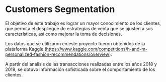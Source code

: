 # Customers Segmentation

El objetivo de este trabajo es lograr un mayor conocimiento de los clientes, que permita el despliegue de estrategias de venta que se ajusten a sus características, así como mejorar la toma de decisiones.

Los datos que se utilizaron en este proyecto fueron obtenidos de la plataforma Kaggle (https://www.kaggle.com/competitions/h-and-m-personalized-fashion-recommendations/overview).

A partir del análisis de las transacciones realizadas entre los años 2018 y 2019, se obtuvo información sofisticada sobre el comportamiento de los clientes.
